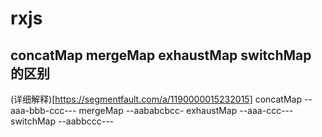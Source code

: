 # rxjs
## concatMap mergeMap exhaustMap switchMap 的区别
(详细解释)[https://segmentfault.com/a/1190000015232015]
concatMap   --aaa-bbb-ccc---
mergeMap    --aababcbcc-
exhaustMap  --aaa-ccc---
switchMap   --aabbccc---
